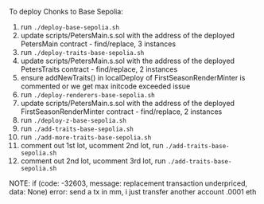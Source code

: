 To deploy Chonks to Base Sepolia:

1. run `./deploy-base-sepolia.sh`
2. update scripts/PetersMain.s.sol with the address of the deployed PetersMain contract - find/replace, 3 instances
3. run `./deploy-traits-base-sepolia.sh`
4. update scripts/PetersMain.s.sol with the address of the deployed PetersTraits contract - find/replace, 2 instances
5. ensure addNewTraits() in localDeploy of FirstSeasonRenderMinter is commented or we get max initcode exceeded issue
6. run `./deploy-renderers-base-sepolia.sh`
7. update scripts/PetersMain.s.sol with the address of the deployed FirstSeasonRenderMinter contract - find/replace, 2 instances
8. run `./deploy-z-base-sepolia.sh`
9. run `./add-traits-base-sepolia.sh`
10. run `./add-more-traits-base-sepolia.sh`
11. comment out 1st lot, ucomment 2nd lot, run `./add-traits-base-sepolia.sh`
12. comment out 2nd lot, ucomment 3rd lot, run `./add-traits-base-sepolia.sh`


NOTE: if (code: -32603, message: replacement transaction underpriced, data: None) error: send a tx in mm, i just transfer another account .0001 eth

